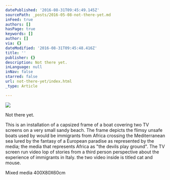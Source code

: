 ```yaml
---
datePublished: '2016-08-31T09:45:49.145Z'
sourcePath: _posts/2016-05-08-not-there-yet.md
inFeed: true
authors: []
hasPage: true
keywords: []
author: []
via: {}
dateModified: '2016-08-31T09:45:48.416Z'
title: ''
publisher: {}
description: Not there yet.
inLanguage: null
inNav: false
starred: false
url: not-there-yet/index.html
_type: Article

---
```

![](https://s3-us-west-2.amazonaws.com/the-grid-img/p/f50e5b3cce9b4f67e1e5d32e4eab1994f131bca4.jpg)

Not there yet.

This is an installation of a capsized frame of a boat covering two TV screens on a very small sandy beach. The frame depicts the flimsy unsafe boats used by would be immigrants from Africa crossing the Mediterranean sea lured by the fantasy of a European paradise as represented by the media; the media that represents Africa as "the devils play ground". The TV screen run video lop of stories from a third person perspective about the experience of immigrants in Italy. the two video inside is titled cat and mouse.

Mixed media 400X80X60cm